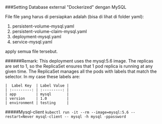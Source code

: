 ###Setting Database external "Dockerized" dengan MySQL

File file yang harus di persiapkan adalah (bisa di lihat di folder yaml):

1. persistent-volume-mysql.yaml
2. persistent-volume-claim-mysql.yaml
3. deployment-mysql.yaml
4. service-mysql.yaml

apply semua file tersebut.

######Remark:
This deployment uses the mysql:5.6 image.
The replicas are set to 1, so the ReplicaSet ensures that 1 pod replica is running at any given time.
The ReplicaSet manages all the pods with labels that match the selector. In my case these labels are:


    |  Label Key  | Label Value | 
    | :---------: | :---------: |
    | app         | mysql       |
    | version     | 1.0         |
    | environment | testing     |
    

#####Mysql-client
`kubectl run -it --rm --image=mysql:5.6 --restart=Never mysql-client -- mysql -h mysql -ppassword`


 